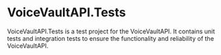 # VoiceVaultAPI.Tests

VoiceVaultAPI.Tests is a test project for the VoiceVaultAPI. It contains unit tests and integration tests to ensure the functionality and reliability of the VoiceVaultAPI.
